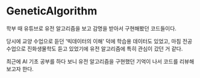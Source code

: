 # GeneticAlgorithm
학부 때 유튜브로 유전 알고리즘을 보고 감명을 받아서 구현해봤던 코드들이다.  

당시에 교양 수업으로 듣던 '빅데이터의 이해' 덕에 학습용 데이터도 있었고, 마침 전공 수업으로 진화생물학도 듣고 있었기에 유전 알고리즘에 특히 관심이 갔던 거 같다.  

최근에 AI 기초 공부를 하다 보니 유전 알고리즘을 구현했던 기억이 나서 코드를 리뷰해보고자 한다.  
